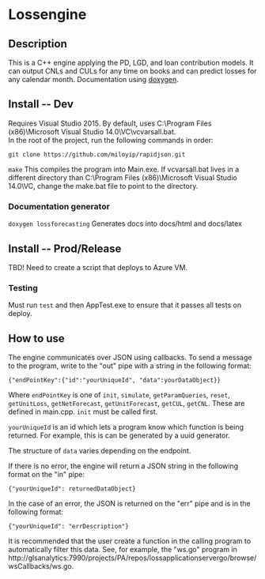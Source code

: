 # Lossengine

## Description

This is a C++ engine applying the PD, LGD, and loan contribution models.  It can output CNLs and CULs for any time on books and can predict losses for any calendar month.  Documentation using [doxygen](http://www.stack.nl/~dimitri/doxygen/index.html "doxygen").  


## Install -- Dev

Requires Visual Studio 2015.  By default, uses C:\Program Files (x86)\Microsoft Visual Studio 14.0\VC\vcvarsall.bat.  
In the root of the project, run the following commands in order:

`git clone https://github.com/miloyip/rapidjson.git`

`make`  This compiles the program into Main.exe.  If vcvarsall.bat lives in a different directory than C:\Program Files (x86)\Microsoft Visual Studio 14.0\VC\, change the make.bat file to point to the directory.

### Documentation generator

`doxygen lossforecasting`  Generates docs into docs/html and docs/latex

## Install -- Prod/Release
TBD!  Need to create a script that deploys to Azure VM.  

### Testing
Must run `test` and then AppTest.exe to ensure that it passes all tests on deploy.

## How to use
The engine communicates over JSON using callbacks.  To send a message to the program, write to the "out" pipe with a string in the following format:

`{"endPointKey":{"id":"yourUniqueId", "data":yourDataObject}}`

Where `endPointKey` is one of `init`, `simulate`, `getParamQueries`, `reset`, `getUnitLoss`,  `getNetForecast`, `getUnitForecast`, `getCUL`, `getCNL`.  These are defined in main.cpp.  `init` must be called first.

`yourUniqueId` is an id which lets a program know which function is being returned.  For example, this is can be generated by a uuid generator.  

The structure of `data` varies depending on the endpoint.  

If there is no error, the engine will return a JSON string in the following format on the "in" pipe:

`{"yourUniqueId": returnedDataObject}`

In the case of an error, the JSON is returned on the "err" pipe and is in the following format:

`{"yourUniqueId": "errDescription"}`

It is recommended that the user create a function in the calling program to automatically filter this data.  See, for example, the "ws.go" program in http://glsanalytics:7990/projects/PA/repos/lossapplicationservergo/browse/wsCallbacks/ws.go.




